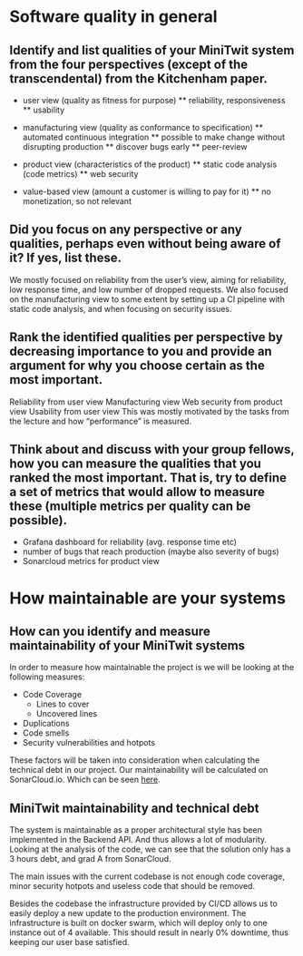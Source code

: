 # Software quality in general

## Identify and list qualities of your MiniTwit system from the four perspectives (except of the transcendental) from the Kitchenham paper.

* user view (quality as fitness for purpose)
** reliability, responsiveness
** usability

* manufacturing view (quality as conformance to specification)
** automated continuous integration
** possible to make change without disrupting production
** discover bugs early
** peer-review

* product view (characteristics of the product)
** static code analysis (code metrics)
** web security

* value-based view (amount a customer is willing to pay for it)
** no monetization, so not relevant

## Did you focus on any perspective or any qualities, perhaps even without being aware of it? If yes, list these.
We mostly focused on reliability from the user’s view, aiming for reliability, low response time, and low number of dropped requests. We also focused on the manufacturing view to some extent by setting up a CI pipeline with static code analysis, and when focusing on security issues.

## Rank the identified qualities per perspective by decreasing importance to you and provide an argument for why you choose certain as the most important.
Reliability from user view
Manufacturing view
Web security from product view
Usability from user view
This was mostly motivated by the tasks from the lecture and how “performance” is measured.

## Think about and discuss with your group fellows, how you can measure the qualities that you ranked the most important. That is, try to define a set of metrics that would allow to measure these (multiple metrics per quality can be possible).

* Grafana dashboard for reliability (avg. response time etc)
* number of bugs that reach production (maybe also severity of bugs)
* Sonarcloud metrics for product view

# How maintainable are your systems

## How can you identify and measure maintainability of your MiniTwit systems

In order to measure how maintainable the project is we will be looking at the following measures:

- Code Coverage
  - Lines to cover
  - Uncovered lines
- Duplications
- Code smells
- Security vulnerabilities and hotpots

These factors will be taken into consideration when calculating the technical debt in our project. Our maintainability will be calculated on SonarCloud.io. Which can be seen [here](https://sonarcloud.io/dashboard?id=backendlazyops).

## MiniTwit maintainability and technical debt

The system is maintainable as a proper architectural style has been implemented in the Backend API. And thus allows a lot of modularity. Looking at the analysis of the code, we can see that the solution only has a 3 hours debt, and grad A from SonarCloud.

The main issues with the current codebase is not enough code coverage, minor security hotpots and useless code that should be removed.

Besides the codebase the infrastructure provided by CI/CD allows us to easily deploy a new update to the production environment. The infrastructure is built on docker swarm, which will deploy only to one instance out of 4 available. This should result in nearly 0% downtime, thus keeping our user base satisfied.

